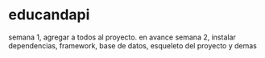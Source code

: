 # educandapi
semana 1, agregar a todos al proyecto. en avance
semana 2, instalar dependencias, framework, base de datos, esqueleto del proyecto y demas
